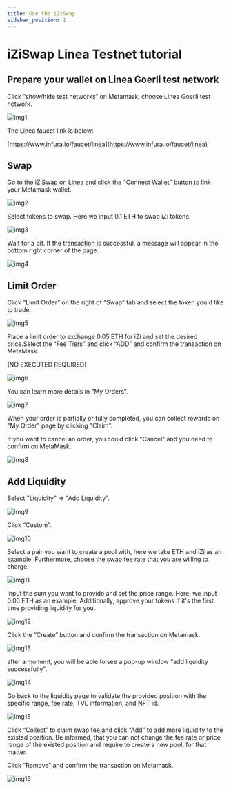 ```yaml
---
title: Use the iZiSwap
sidebar_position: 1
---
```


# iZiSwap Linea Testnet tutorial

## Prepare your wallet on Linea Goerli test network

Click “show/hide test networks“ on Metamask, choose Linea Goerli test network.

![img1](../../assets/izumi/1.jpg)

The Linea faucet link is below:

[https://www.infura.io/faucet/linea](https://www.infura.io/faucet/linea)

## Swap

Go to the [iZiSwap on Linea](https://linea.izumi.finance/home) and click the "Connect Wallet" button to link your Metamask wallet.

![img2](../../assets/izumi/2.jpg)

Select tokens to swap. Here we input 0.1 ETH to swap iZi tokens.

![img3](../../assets/izumi/3.jpg)

Wait for a bit. If the transaction is successful, a message will appear in the bottom right corner of the page.

![img4](../../assets/izumi/4.jpg)

## Limit Order

Click “Limit Order” on the right of “Swap” tab and select the token you'd like to trade.

![img5](../../assets/izumi/5.jpg)

Place a limit order to exchange 0.05 ETH for iZi and set the desired price.Select the “Fee Tiers” and click “ADD” and confirm the transaction on MetaMask.

(NO EXECUTED REQUIRED)

![img6](../../assets/izumi/6.jpg)

You can learn more details in “My Orders”.

![img7](../../assets/izumi/7.jpg)

When your order is partially or fully completed, you can collect rewards on "My Order" page by clicking "Claim".

If you want to cancel an order, you could click “Cancel” and you need to confirm on MetaMask.

![img8](../../assets/izumi/8.jpg)

## Add Liquidity

Select "Liquidity" => "Add Liquidity".

![img9](../../assets/izumi/9.jpg)

Click “Custom”.

![img10](../../assets/izumi/10.jpg)

Select a pair you want to create a pool with, here we take ETH and iZi as an example. Furthermore, choose the swap fee rate that you are willing to charge.

![img11](../../assets/izumi/11.jpg)

Input the sum you want to provide and set the price range. Here, we input 0.05 ETH as an example. Additionally, approve your tokens if it's the first time providing liquidity for you.

![img12](../../assets/izumi/12.jpg)

Click the “Create” button and confirm the transaction on Metamask.

![img13](../../assets/izumi/13.jpg)

after a moment, you will be able to see a pop-up window "add liquidity successfully".

![img14](../../assets/izumi/14.jpg)

Go back to the liquidity page to validate the provided position with the specific range, fee rate, TVL information, and NFT id.

![img15](../../assets/izumi/15.jpg)

Click “Collect” to claim swap fee,and click “Add” to add more liquidity to the existed position. Be informed, that you can not change the fee rate or price range of the existed position and require to create a new pool, for that matter.

Click “Remove” and confirm the transaction on Metamask.

![img16](../../assets/izumi/16.jpg)
